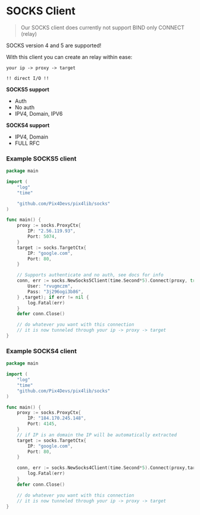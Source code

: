 # SOCKS Client

> Our SOCKS client does currently not support BIND only CONNECT (relay)

SOCKS version 4 and 5 are supported!

With this client you can create an relay within ease:

```
your ip -> proxy -> target

!! direct I/O !!
```

**SOCKS5 support**

- Auth
- No auth
- IPV4, Domain, IPV6

**SOCKS4 support**

- IPV4, Domain
- FULL RFC

### Example SOCKS5 client

```go
package main

import (
	"log"
	"time"

	"github.com/Pix4Devs/pix4lib/socks"
)

func main() {
	proxy := socks.ProxyCtx{
		IP: "2.56.119.93",
		Port: 5074,
	}
	target := socks.TargetCtx{
		IP: "google.com",
		Port: 80,
	}

	// Supports authenticate and no auth, see docs for info
	conn, err := socks.NewSocks5Client(time.Second*5).Connect(proxy, true, socks.Auth{
		User: "rvugmczm",
		Pass: "3j296ogi3b86",
	} ,target); if err != nil {
		log.Fatal(err)
	}
	defer conn.Close()

	// do whatever you want with this connection
	// it is now tunneled through your ip -> proxy -> target
}
```

### Example SOCKS4 client

```go
package main

import (
	"log"
	"time"
	"github.com/Pix4Devs/pix4lib/socks"
)

func main() {
	proxy := socks.ProxyCtx{
		IP: "184.170.245.148",
		Port: 4145,
	}
    // if IP is an domain the IP will be automatically extracted
	target := socks.TargetCtx{
		IP: "google.com",
		Port: 80,
	}

	conn, err := socks.NewSocks4Client(time.Second*5).Connect(proxy,target); if err != nil {
		log.Fatal(err)
	}
	defer conn.Close()

	// do whatever you want with this connection
	// it is now tunneled through your ip -> proxy -> target
}
```
